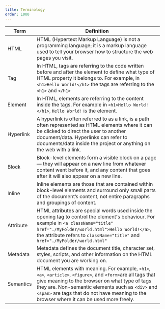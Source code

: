 ```yaml
---
title: Terminology
order: 1000
---
```


| Term      | Definition                                                                                                                                                                                                                                                                                                      |
| --------- | --------------------------------------------------------------------------------------------------------------------------------------------------------------------------------------------------------------------------------------------------------------------------------------------------------------- |
| HTML      | HTML (Hypertext Markup Language) is not a programming language; it is a markup language used to tell your browser how to structure the web pages you visit.                                                                                                                                                     |
| Tag       | In HTML, tags are referring to the code written before and after the element to define what type of HTML property it belongs to. For example, in `<h1>Hello World!</h1>` the tags are referring to the `<h1>` and `</h1>`                                                                                       |
| Element   | In HTML, elements are referring to the content inside the tags. For example in `<h1>Hello World!</h1>`, `Hello World!` is the element.                                                                                                                                                                          |
| Hyperlink | A hyperlink is often referred to as a link, is a path often represented as HTML elements where it can be clicked to direct the user to another document/data. Hyperlinks can refer to documents/data inside the project or anything on the web with a link.                                                     |
| Block     | Block-level elements form a visible block on a page — they will appear on a new line from whatever content went before it, and any content that goes after it will also appear on a new line.                                                                                                                   |
| Inline    | Inline elements are those that are contained within block-level elements and surround only small parts of the document’s content, not entire paragraphs and groupings of content.                                                                                                                               |
| Attribute | HTML attributes are special words used inside the opening tag to control the element's behaviour. For example in `<a className="title" href="./MyFolder/world.html">Hello World!</a>`, the attribute refers to `className="title"` and `href="./MyFolder/world.html"`                                           |
| Metadata  | Metadata defines the document title, character set, styles, scripts, and other information on the HTML document you are working on.                                                                                                                                                                             |
| Semantics | HTML elements with meaning. For example, `<h1>`, `<a>`, `<article>`, `<figure>`, and `<form>`are all tags that give meaning to the browser on what type of tags they are. Non-semantic elements such as `<div>` and `<span>` are tags that do not have meaning to the browser where it can be used more freely. |
